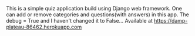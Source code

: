 This is a simple quiz application build using Django web framework. One can add or remove categories and questions(with
answers) in this app. The debug = True and I haven't changed it to False... 
Available at https://damp-plateau-86462.herokuapp.com